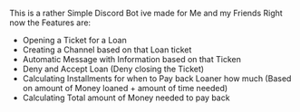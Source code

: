 This is a rather Simple Discord Bot ive made for Me and my Friends
Right now the Features are:
- Opening a Ticket for a Loan
- Creating a Channel based on that Loan ticket
- Automatic Message with Information based on that Ticken
- Deny and Accept Loan (Deny closing the Ticket)
- Calculating Installments for when to Pay back Loaner how much (Based on amount of Money loaned + amount of time needed)
- Calculating Total amount of Money needed to pay back

